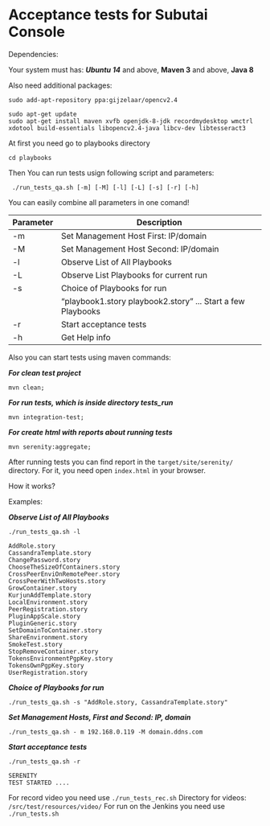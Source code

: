# Acceptance tests for Subutai Console

Dependencies:

Your system must has: ***Ubuntu 14*** and above, **Maven 3** and above, **Java 8**  

Also need additional packages:

```
sudo add-apt-repository ppa:gijzelaar/opencv2.4

sudo apt-get update
sudo apt-get install maven xvfb openjdk-8-jdk recordmydesktop wmctrl xdotool build-essentials libopencv2.4-java libcv-dev libtesseract3 
```

At first you need go to playbooks directory

``` cd playbooks ```

Then You can run tests usign following script and parameters:

``` ./run_tests_qa.sh [-m] [-M] [-l] [-L] [-s] [-r] [-h]```

You can easily combine all parameters in one comand!

Parameter       | Description 
----------------|----------------------
-m              | Set Management Host First:  IP/domain
-M              | Set Management Host Second: IP/domain
-l              | Observe List of All Playbooks
-L              | Observe List Playbooks for current run
-s              | Choice of Playbooks for run
                | “playbook1.story playbook2.story” ...  Start a few Playbooks
-r              | Start acceptance tests
-h              | Get Help info

Also you can start tests using maven commands:

***For clean test project***
``` 
mvn clean;  
``` 
***For run tests, which is inside directory tests_run***
```
mvn integration-test; 
```

***For create html with reports about running tests***
```
mvn serenity:aggregate;  
```

After running tests you can find report in the ```target/site/serenity/``` directory.
For it, you need open ```index.html``` in your browser.

How it works?

Examples:

***Observe List of All Playbooks***
``` 
./run_tests_qa.sh -l 

AddRole.story
CassandraTemplate.story
ChangePassword.story
ChooseTheSizeOfContainers.story
CrossPeerEnviOnRemotePeer.story
CrossPeerWithTwoHosts.story
GrowContainer.story
KurjunAddTemplate.story
LocalEnvironment.story
PeerRegistration.story
PluginAppScale.story
PluginGeneric.story
SetDomainToContainer.story
ShareEnvironment.story
SmokeTest.story
StopRemoveContainer.story
TokensEnvironmentPgpKey.story
TokensOwnPgpKey.story
UserRegistration.story
```
***Choice of Playbooks for run***
```
./run_tests_qa.sh -s "AddRole.story, CassandraTemplate.story"
```
***Set Management Hosts, First and Second:  IP, domain***
```
./run_tests_qa.sh - m 192.168.0.119 -M domain.ddns.com
```
***Start acceptance tests***
```
./run_tests_qa.sh -r

SERENITY 
TEST STARTED ....
```
For record video you need use ```./run_tests_rec.sh```
Directory for videos: ``` /src/test/resources/video/ ```
For run on the Jenkins you need use ```./run_tests.sh```
